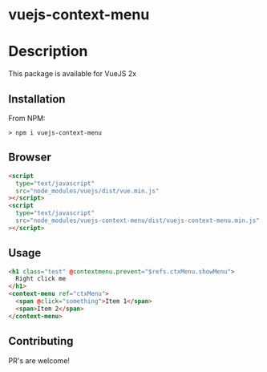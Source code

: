 # vuejs-context-menu

# Description

This package is available for VueJS 2x

## Installation

From NPM:

```
> npm i vuejs-context-menu
```

## Browser

```html
<script
  type="text/javascript"
  src="node_modules/vuejs/dist/vue.min.js"
></script>
<script
  type="text/javascript"
  src="node_modules/vuejs-context-menu/dist/vuejs-context-menu.min.js"
></script>
```

## Usage

```html
<h1 class="test" @contextmenu.prevent="$refs.ctxMenu.showMenu">
  Right click me
</h1>
<context-menu ref="ctxMenu">
  <span @click="something">Item 1</span>
  <span>Item 2</span>
</context-menu>
```

## Contributing

PR's are welcome!
